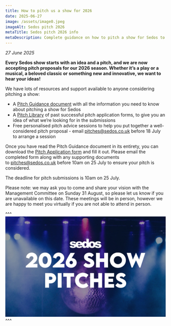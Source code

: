 ```yaml
---
title: How to pitch us a show for 2026
date: 2025-06-27
image: /assets/image0.jpeg
imageAlt: Sedos pitch 2026
metaTitle: Sedos pitch 2026 info
metaDescription: Complete guidance on how to pitch a show for Sedos to stage in 2026
---
```

*27 June 2025*

**Every Sedos show starts with an idea and a pitch, and we are now accepting pitch proposals for our 2026 season. Whether it’s a play or a musical, a beloved classic or something new and innovative, we want to hear your ideas!**

We have lots of resources and support available to anyone considering pitching a show:

* A [Pitch Guidance document](Sedos.co.uk/pitch-guidance) with all the information you need to know about pitching a show for Sedos
* A [Pitch Library](http://sedos.co.uk/pitch-library?_gl=1*1v9zqvn*_ga*MTg2NDk4NzEzNi4xNzQ5NDk4ODA3) [](http://sedos.co.uk/pitch-library?_gl=1*1v9zqvn*_ga*MTg2NDk4NzEzNi4xNzQ5NDk4ODA3)of past successful pitch application forms, to give you an idea of what we’re looking for in the submissions
* Free personalised pitch advice sessions to help you put together a well-considered pitch proposal - email [pitches@sedos.co.uk](mailto:pitches@sedos.co.uk) before 18 July to arrange a session

Once you have read the Pitch Guidance document in its entirety, you can download the [Pitch Application form](sedos.co.uk/pitch-form) and fill it out. Please email the completed form along with any supporting documents to [pitches@sedos.co.uk](mailto:pitches@sedos.co.uk) before 10am on 25 July to ensure your pitch is considered.

The deadline for pitch submissions is 10am on 25 July.

Please note: we may ask you to come and share your vision with the Management Committee on Sunday 31 August, so please let us know if you are unavailable on this date. These meetings will be in person, however we are happy to meet you virtually if you are not able to attend in person.

^^^
![Sedos pitch 2026](/assets/image0-2-bigger.jpeg)
^^^

